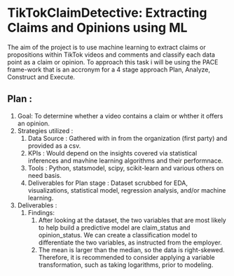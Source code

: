 # TikTokClaimDetective: Extracting Claims and Opinions using ML
The aim of the project is to use machine learning to extract claims or propositions within TikTok videos and comments and classify each data point as a claim or opinion. 
To approach this task i will be using the PACE frame-work that is an accronym for a 4 stage approach Plan, Analyze, Construct and Execute.
## Plan :
1. Goal: To determine whether a video contains a claim or whther it offers an opinion.
2. Strategies utilized :
   1. Data Source : Gathered with in from the organization (first party) and provided as a csv.
   2. KPIs : Would depend on the insights covered via statistical inferences and mavhine learning algorithms and their performnace.
   3. Tools : Python, statsmodel, scipy, scikit-learn and various others on need basis.
   4. Deliverables for Plan stage : Dataset scrubbed for EDA, visualizations, statistical model, regression analysis, and/or machine learning.
3. Deliverables :
   1. Findings:
      1. After looking at the dataset, the two variables that are most likely to help build a predictive model are claim_status and opinion_status. We can create a classification model to differentiate the two variables, as instructed from the employer.
      2. The mean is larger than the median, so the data is right-skewed. Therefore, it is recommended to consider applying a variable transformation, such as taking logarithms, prior to modeling.
